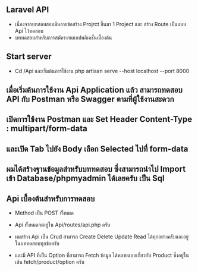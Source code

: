 ## Laravel API 
- เนื่องจากบทสอบสอบมีหลายข้อสร้าง Projrct ขึ้นมา 1 Project และ สร้าง Route เป็นแบบ Api ไว้ทดสอบ
- บททดสอบสำหรับการสมัครงานแอปพลิเคชั่นเบื้องต้น
## Start server 
- Cd /Api และเริ่มต้นการใช้งาน php artisan serve --host localhost --port 8000

## เมื่อเริ่มต้นการใช้งาน Api Application แล้ว สามารถทดสอบ API กับ Postman หรือ Swagger ตามที่ผู้ใช้งานสะดวก

## เปิดการใช้งาน Postman และ Set Header Content-Type : multipart/form-data
## และเปิด Tab ไปยัง Body เลือก Selected ไปที่ form-data

## ผมได้สร้างฐานข้อมูลสำหรับบททดสอบ ซึ่งสามารถนำไป Import เข้า Database/phpmyadmin ได้เลยครับ เป็น Sql 

## Api เบื้องต้นสำหรับการทดสอบ
- Method เป็น POST ทั้้งหมด
- Api ทั้งหมดจะอยู่ใน  Api/routes/api.php ครับ 
- ผมสร้าง Api เป็น Crud สามารถ Create Delete Update Read ได้ทุกอย่างครับและอยู่ในบททดสอบทุกข้อครับ

- และมี API ที่เป็น Option ที่สามารถ Fetch ข้อมูล ได้หลายแบบเกี่ยวกับ Product ซึ่งอยู่ในเส้น fetch/product/option ครับ 
